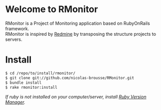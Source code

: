 # Welcome to RMonitor

RMonitor is a Project of Monitoring application based on RubyOnRails framework.  
RMonitor is inspired by [Redmine](http://redmine.org) by transposing the structure projects to servers.

# Install

```bash
$ cd /repo/to/install/rmonitor/
$ git clone git://github.com/nicolas-brousse/RMonitor.git
$ bundle install
$ rake rmonitor:install
```

_If ruby is not installed on your computer/server, install [Ruby Version Manager](https://rvm.io/rvm/install/)._